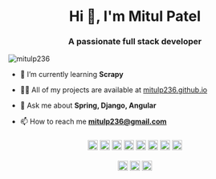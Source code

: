 <h1 align="center">Hi 👋, I'm Mitul Patel</h1>
<h3 align="center">A passionate full stack developer</h3>

<p align="left"> <img src="https://komarev.com/ghpvc/?username=mitulp236" alt="mitulp236" /> </p>

- 🌱 I’m currently learning **Scrapy**

- 👨‍💻 All of my projects are available at [mitulp236.github.io](mitulp236.github.io)

- 💬 Ask me about **Spring, Django, Angular**

- 📫 How to reach me **mitulp236@gmail.com**

<h3 align="center">
  <img src="https://devicons.github.io/devicon/devicon.git/icons/angularjs/angularjs-original.svg" alt="angularjs" width="20" height="20"/> 
  <img src="https://devicons.github.io/devicon/devicon.git/icons/amazonwebservices/amazonwebservices-original-wordmark.svg" alt="aws" width="20" height="20"/> 
  <img src="https://devicons.github.io/devicon/devicon.git/icons/django/django-original.svg" alt="django" width="20" height="20"/> 
  <img src="https://devicons.github.io/devicon/devicon.git/icons/java/java-original-wordmark.svg" alt="java" width="20" height="20"/> 
  <img src="https://devicons.github.io/devicon/devicon.git/icons/javascript/javascript-original.svg" alt="javascript" width="20" height="20"/> 
  <img src="https://devicons.github.io/devicon/devicon.git/icons/mongodb/mongodb-original-wordmark.svg" alt="mongodb" width="20" height="20"/> 
  <img src="https://devicons.github.io/devicon/devicon.git/icons/mysql/mysql-original-wordmark.svg" alt="mysql" width="20" height="20"/> 
  <img src="https://devicons.github.io/devicon/devicon.git/icons/linux/linux-original.svg" alt="linux" width="20" height="20"/>
</h3>

<p align="center"> 
<a href="https://twitter.com/mitulp236" target="blank"><img align="center" src="https://cdn.jsdelivr.net/npm/simple-icons@3.0.1/icons/twitter.svg" alt="mitulp236" height="20" width="20" /></a> 
<a href="https://linkedin.com/in/mitulp236" target="blank"><img align="center" src="https://cdn.jsdelivr.net/npm/simple-icons@3.0.1/icons/linkedin.svg" alt="mitulp236" height="20" width="20" /></a> 
<a href="https://instagram.com/mitulp236" target="blank"><img align="center" src="https://cdn.jsdelivr.net/npm/simple-icons@3.0.1/icons/instagram.svg" alt="mitulp236" height="20" width="20" /></a> 
</p>
